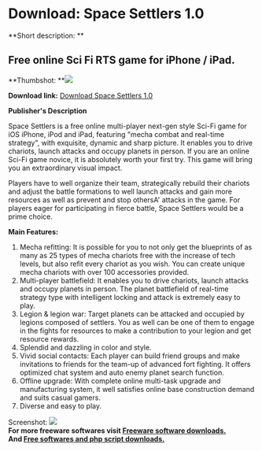 # Download: Space Settlers 1.0

**Short description: **

## Free online Sci Fi RTS game for iPhone / iPad.

  
**Thumbshot: **![](http://www.freewarefiles.com/screenshot/spacesttlrs_md.jpg)   
  
**Download link:** [Download Space Settlers 1.0](http://freesoftwares.boysofts.com/Space-Settlers_program_82835.html)  
  

**Publisher's Description**  
  

Space Settlers is a free online multi-player next-gen style Sci-Fi game for
iOS iPhone, iPod and iPad, featuring "mecha combat and real-time strategy",
with exquisite, dynamic and sharp picture. It enables you to drive chariots,
launch attacks and occupy planets in person. If you are an online Sci-Fi game
novice, it is absolutely worth your first try. This game will bring you an
extraordinary visual impact.

Players have to well organize their team, strategically rebuild their chariots
and adjust the battle formations to well launch attacks and gain more
resources as well as prevent and stop othersA' attacks in the game. For
players eager for participating in fierce battle, Space Settlers would be a
prime choice.

**Main Features:**

  1. Mecha refitting: It is possible for you to not only get the blueprints of as many as 25 types of mecha chariots free with the increase of tech levels, but also refit every chariot as you wish. You can create unique mecha chariots with over 100 accessories provided. 
  2. Multi-player battlefield: It enables you to drive chariots, launch attacks and occupy planets in person. The planet battlefield of real-time strategy type with intelligent locking and attack is extremely easy to play. 
  3. Legion & legion war: Target planets can be attacked and occupied by legions composed of settlers. You as well can be one of them to engage in the fights for resources to make a contribution to your legion and get resource rewards. 
  4. Splendid and dazzling in color and style. 
  5. Vivid social contacts: Each player can build friend groups and make invitations to friends for the team-up of advanced fort fighting. It offers optimized chat system and auto enemy planet search function. 
  6. Offline upgrade: With complete online multi-task upgrade and manufacturing system, it well satisfies online base construction demand and suits casual gamers. 
  7. Diverse and easy to play. 

  
  
Screenshot: ![](http://www.freewarefiles.com/screenshot/spacesttlrs.jpg)  
**For more freeware softwares visit [Freeware software downloads.](http://freesoftwares.boysofts.com/)**   
**And [Free softwares and php script downloads.](http://www.boysofts.com/)**

